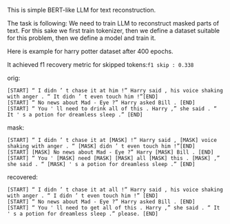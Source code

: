 This is simple BERT-like LLM for text reconstruction.

The task is following:
We need to train LLM to reconstruct masked parts of text.
For this sake we first train tokenizer, then we define a dataset suitable for this problem, then we define a model and train it.

Here is example for harry potter dataset after 400 epochs. 

It achieved f1 recovery metric for skipped tokens:`f1 skip : 0.338` 

orig:
```
[START] “ I didn ’ t chase it at him !” Harry said , his voice shaking with anger . “ It didn ’ t even touch him !”[END]
[START] “ No news about Mad - Eye ?” Harry asked Bill . [END]
[START] “ You ' ll need to drink all of this . Harry ,” she said . “ It ' s a potion for dreamless sleep .” [END]
```

mask:
```
[START] “ I didn ’ t chase it at [MASK] !” Harry said , [MASK] voice shaking with anger . “ [MASK] didn ’ t even touch him !”[END]
[START] [MASK] No news about Mad - Eye ?” Harry [MASK] Bill . [END]
[START] “ You ' [MASK] need [MASK] [MASK] all [MASK] this . [MASK] ,” she said . “ [MASK] ' s a potion for dreamless sleep .” [END]
```

recovered:
```
[START] “ I didn ’ t chase it at all !” Harry said , his voice shaking with anger . “ I didn ’ t even touch him !” [END]
[START] “ No news about Mad - Eye ?” Harry asked Bill . [END]
[START] “ You ' ll need to get all of this . Harry ,” she said . “ It ' s a potion for dreamless sleep .” please. [END]
```
